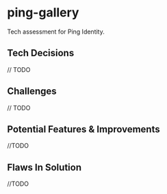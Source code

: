 # ping-gallery

Tech assessment for Ping Identity.

## Tech Decisions

// TODO

## Challenges

// TODO

## Potential Features & Improvements

//TODO

## Flaws In Solution

//TODO

